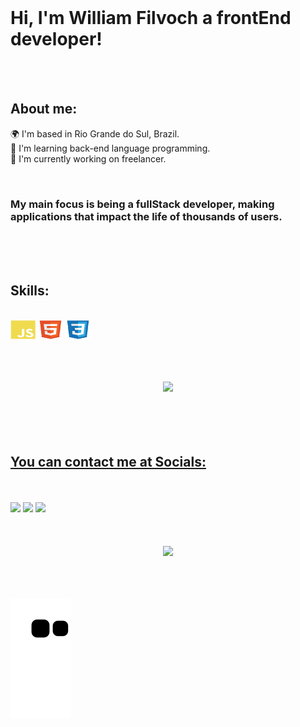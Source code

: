 
<br>
<h1> Hi,  I'm William Filvoch a frontEnd developer! </h1>
<br>
<br>


<h2>About me:</h2>
<p>
  🌍 I'm based in Rio Grande do Sul, Brazil.
<br>
  🧠 I'm learning   back-end language programming.
<br>
  🚀 I'm currently working on freelancer.
 </p>
<br>


<h3> My main focus is being a fullStack developer, making applications that impact the life of thousands of users.</h3>
<br>
<br>
<br>
<h2>Skills:</h2>
<div style="display: inline_block"><br>
  <img align="center" alt="will-Js" height="30" width="40" src="https://raw.githubusercontent.com/devicons/devicon/master/icons/javascript/javascript-plain.svg">
  <img align="center" alt="will-HTML" height="30" width="40" src="https://raw.githubusercontent.com/devicons/devicon/master/icons/html5/html5-original.svg">
  <img align="center" alt="will-CSS" height="30" width="40" src="https://raw.githubusercontent.com/devicons/devicon/master/icons/css3/css3-original.svg">
</div>
<br>
<br>
<br>
<br>



<div align="center">
  <a href="https://github.com/williamfilvoch">
  <img height="180em" src="https://github-readme-stats.vercel.app/api/top-langs/?username=williamfilvoch&layout=compact&langs_count=7&theme=midnight-purple"/>
</div>
<br>
<br>
<br>
<br>
  
  
<h2>You can contact me at Socials:</h2>
<br>
<br>
  <div>
  <a href="www.instagram.com/will_filvoch/" target="_blank"><img src="https://img.shields.io/badge/-Instagram-%23E4405F?style=for-the-badge&logo=instagram&logoColor=white" target="_blank"></a>
  <a href = "mailto:wfilvoch@gmail.com"><img src="https://img.shields.io/badge/-Gmail-%23333?style=for-the-badge&logo=gmail&logoColor=white" target="_blank"></a>
  <a href="www.linkedin.com/in/william-filvoch-089647245/" target="_blank"><img src="https://img.shields.io/badge/-LinkedIn-%230077B5?style=for-the-badge&logo=linkedin&logoColor=white" target="_blank"></a>
  </div>
<br>
<br>
<br>
  
  
<div align="center">
  <a href="https://github.com/williamfilvoch">
  <img height="180em" src="https://github-readme-stats.vercel.app/api?username=williamfilvoch&show_icons=true&theme=chartreuse-dark&include_all_commits=true&count_private=true"/>
</div> 
<br>
<br>
<br>

   
<div>
  
  ![Snake animation](https://github.com/williamfilvoch/williamfilvoch/blob/output/github-contribution-grid-snake.svg)
  
</div>
